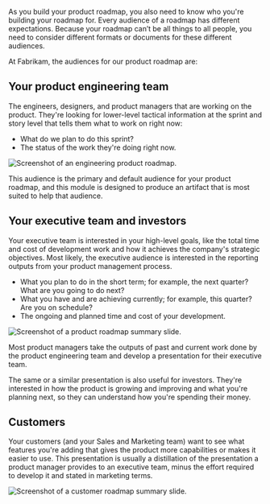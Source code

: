 As you build your product roadmap, you also need to know who you're building your roadmap for. Every audience of a roadmap has different expectations. Because your roadmap can’t be all things to all people, you need to consider different formats or documents for these different audiences.

At Fabrikam, the audiences for our product roadmap are:

## Your product engineering team

The engineers, designers, and product managers that are working on the product. They're looking for lower-level tactical information at the sprint and story level that tells them what to work on right now:

* What do we plan to do this sprint?
* The status of the work they're doing right now.

![Screenshot of an engineering product roadmap.](../media/story.png)

This audience is the primary and default audience for your product roadmap, and this module is designed to produce an artifact that is most suited to help that audience.

## Your executive team and investors

Your executive team is interested in your high-level goals, like the total time and cost of development work and how it achieves the company's strategic objectives. Most likely, the executive audience is interested in the reporting outputs from your product management process.

* What you plan to do in the short term; for example, the next quarter? What are you going to do next?
* What you have and are achieving currently; for example, this quarter? Are you on schedule?
* The ongoing and planned time and cost of your development.

![Screenshot of a product roadmap summary slide.](../media/product-roadmap-002.png)

Most product managers take the outputs of past and current work done by the product engineering team and develop a presentation for their executive team.

The same or a similar presentation is also useful for investors. They're interested in how the product is growing and improving and what you're planning next, so they can understand how you're spending their money.

## Customers

Your customers (and your Sales and Marketing team) want to see what features you're adding that gives the product more capabilities or makes it easier to use. This presentation is usually a distillation of the presentation a product manager provides to an executive team, minus the effort required to develop it and stated in marketing terms.

![Screenshot of a customer roadmap summary slide.](../media/product-roadmap-003.png)
